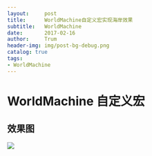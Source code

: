 ```yaml
---
layout:     post
title:      WorldMachine自定义宏实现海岸效果
subtitle:   WorldMachine
date:       2017-02-16
author:     Trum
header-img: img/post-bg-debug.png
catalog: true
tags:
- WorldMachine
---
```


# WorldMachine 自定义宏
## 效果图

![](http://mingchuan.wang/img/WM_SnowMountain/1.png)
